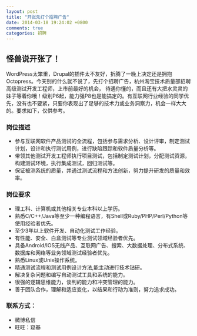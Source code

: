 ```yaml
---
layout: post
title: "开张先打个招聘广告"
date: 2014-03-18 19:24:02 +0800
comments: true
categories: 招聘
---
```

## 怪兽说开张了！
WordPress太笨重，Drupal的插件太不友好，折腾了一晚上决定还是拥抱Octopress。今天别的什么就不说了，先打个招聘广告，杭州淘宝技术质量部招聘高级测试开发工程师，上市前最好的机会， 待遇你懂的，而且还有大把水灵灵的妹子等着你哦！级别P6起，能力强P8也是能搞定的。有互联网行业经验的同学优先，没有也不要紧，只要你表现出了足够的技术力或业务洞察力，机会一样大大的。要求如下，仅供参考。

<!--more-->
### 岗位描述

- 参与互联网软件产品测试的全流程，包括参与需求分析、设计评审，制定测试计划，设计和执行测试用例，进行缺陷跟踪和软件质量分析等。
- 带领其他测试开发工程师执行项目测试，包括制定测试计划，分配测试资源，构建测试环境，执行集成测试，回归测试等。
- 保证被测系统的质量，并通过测试流程和方法创新，努力提升研发的质量和效率。

### 岗位要求

- 理工科、计算机或其他相关专业本科以上学历。
- 熟悉C/C++/Java等至少一种编程语言，有Shell或Ruby/PHP/Perl/Python等使用经验者优先。
- 至少3年以上软件开发、自动化测试工作经验。
- 有性能、安全、白盒测试等专业测试领域经验者优先。
- 具备Android/IOS无线产品、互联网广告、搜索、大数据处理、分布式系统、数据库和网络等业务领域测试经验者优先。
- 熟悉Linux或Unix操作系统。
- 精通测试流程和测试用例设计方法,能主动进行技术钻研。
- 解决复杂问题和编写自动测试工具和系统的能力。
- 很强的逻辑思维能力，谈判的能力和冲突管理的能力。
- 善于团队合作，理解和适应变化，以结果和行动为准则，努力追求成功。

### 联系方式：

- 微博私信
- 旺旺：窥基